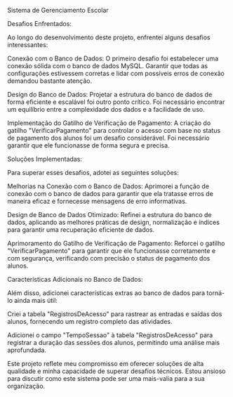Sistema de Gerenciamento Escolar

Desafios Enfrentados:

Ao longo do desenvolvimento deste projeto, enfrentei alguns desafios interessantes:

Conexão com o Banco de Dados: O primeiro desafio foi estabelecer uma conexão sólida com o banco de dados MySQL. Garantir que todas as configurações estivessem corretas e lidar com possíveis erros de conexão demandou bastante atenção.

Design do Banco de Dados: Projetar a estrutura do banco de dados de forma eficiente e escalável foi outro ponto crítico. Foi necessário encontrar um equilíbrio entre a complexidade dos dados e a facilidade de uso.

Implementação do Gatilho de Verificação de Pagamento: A criação do gatilho "VerificarPagamento" para controlar o acesso com base no status de pagamento dos alunos foi um desafio considerável. Foi necessário garantir que ele funcionasse de forma segura e precisa.

Soluções Implementadas:

Para superar esses desafios, adotei as seguintes soluções:

Melhorias na Conexão com o Banco de Dados: Aprimorei a função de conexão com o banco de dados para garantir que ela tratasse erros de maneira eficaz e fornecesse mensagens de erro informativas.

Design de Banco de Dados Otimizado: Refinei a estrutura do banco de dados, aplicando as melhores práticas de design, normalização e índices para garantir uma recuperação eficiente de dados.

Aprimoramento do Gatilho de Verificação de Pagamento: Reforcei o gatilho "VerificarPagamento" para garantir que ele funcionasse corretamente e com segurança, verificando com precisão o status de pagamento dos alunos.

Características Adicionais no Banco de Dados:

Além disso, adicionei características extras ao banco de dados para torná-lo ainda mais útil:

Criei a tabela "RegistrosDeAcesso" para rastrear as entradas e saídas dos alunos, fornecendo um registro completo das atividades.

Adicionei o campo "TempoSessao" à tabela "RegistrosDeAcesso" para registrar a duração das sessões dos alunos, permitindo uma análise mais aprofundada.

Este projeto reflete meu compromisso em oferecer soluções de alta qualidade e minha capacidade de superar desafios técnicos. Estou ansioso para discutir como este sistema pode ser uma mais-valia para a sua organização.
